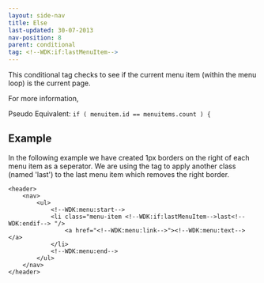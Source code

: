 ```yaml
---
layout: side-nav
title: Else
last-updated: 30-07-2013
nav-position: 8
parent: conditional
tag: <!--WDK:if:lastMenuItem-->
---
```


This conditional tag checks to see if the current menu item (within the menu loop) is the current page.

For more information,

Pseudo Equivalent:
`if ( menuitem.id == menuitems.count ) {`

## Example
In the following example we have created 1px borders on the right of each menu item as a seperator. We are using the tag to apply another class (named 'last') to the last menu item which removes the right border.

~~~
<header>
	<nav>
		<ul>
			<!--WDK:menu:start-->
			<li class="menu-item <!--WDK:if:lastMenuItem-->last<!--WDK:endif--> "/>
				<a href="<!--WDK:menu:link-->"><!--WDK:menu:text--></a>
			</li>
			<!--WDK:menu:end-->
		</ul>
	</nav>
</header>
~~~